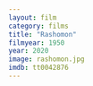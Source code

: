 ```yaml
---
layout: film
category: films
title: "Rashomon"
filmyear: 1950
year: 2020
image: rashomon.jpg
imdb: tt0042876
---
```

